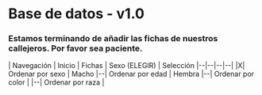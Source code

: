 # Base de datos - v1.0

### Estamos terminando de añadir las fichas de nuestros callejeros. Por favor sea paciente.

| Navegación
| Inicio | Fichas | Sexo (ELEGIR) | Selección
|--|--|--|--|
|X| Ordenar por sexo | Macho
|--| Ordenar por edad | Hembra
|--| Ordenar por color |
|--| Ordenar por raza |
